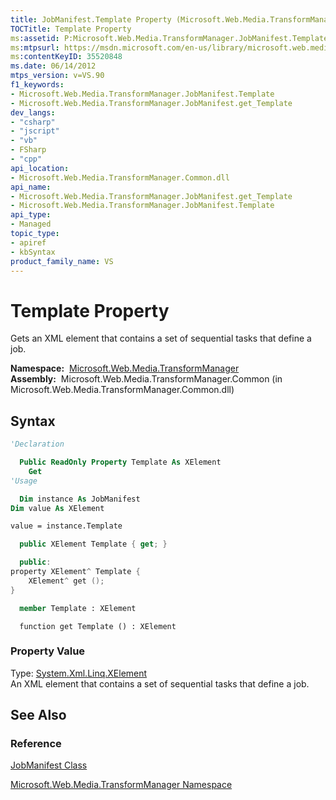 ```yaml
---
title: JobManifest.Template Property (Microsoft.Web.Media.TransformManager)
TOCTitle: Template Property
ms:assetid: P:Microsoft.Web.Media.TransformManager.JobManifest.Template
ms:mtpsurl: https://msdn.microsoft.com/en-us/library/microsoft.web.media.transformmanager.jobmanifest.template(v=VS.90)
ms:contentKeyID: 35520848
ms.date: 06/14/2012
mtps_version: v=VS.90
f1_keywords:
- Microsoft.Web.Media.TransformManager.JobManifest.Template
- Microsoft.Web.Media.TransformManager.JobManifest.get_Template
dev_langs:
- "csharp"
- "jscript"
- "vb"
- FSharp
- "cpp"
api_location:
- Microsoft.Web.Media.TransformManager.Common.dll
api_name:
- Microsoft.Web.Media.TransformManager.JobManifest.get_Template
- Microsoft.Web.Media.TransformManager.JobManifest.Template
api_type:
- Managed
topic_type:
- apiref
- kbSyntax
product_family_name: VS
---
```


# Template Property

Gets an XML element that contains a set of sequential tasks that define a job.

**Namespace:**  [Microsoft.Web.Media.TransformManager](microsoft-web-media-transformmanager-namespace.md)  
**Assembly:**  Microsoft.Web.Media.TransformManager.Common (in Microsoft.Web.Media.TransformManager.Common.dll)

## Syntax

```vb
'Declaration

  Public ReadOnly Property Template As XElement
    Get
'Usage

  Dim instance As JobManifest
Dim value As XElement

value = instance.Template
```

```csharp
  public XElement Template { get; }
```

```cpp
  public:
property XElement^ Template {
    XElement^ get ();
}
```

``` fsharp
  member Template : XElement
```

```jscript
  function get Template () : XElement
```

### Property Value

Type: [System.Xml.Linq.XElement](https://msdn.microsoft.com/library/bb340098)  
An XML element that contains a set of sequential tasks that define a job.  

## See Also

### Reference

[JobManifest Class](jobmanifest-class-microsoft-web-media-transformmanager.md)

[Microsoft.Web.Media.TransformManager Namespace](microsoft-web-media-transformmanager-namespace.md)

